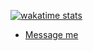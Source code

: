 [![wakatime stats](https://github-readme-stats.vercel.app/api/wakatime?username=webby)](https://wakatime.com/@webby)
- [Message me](https://discordapp.com/users/526087204674600966)
